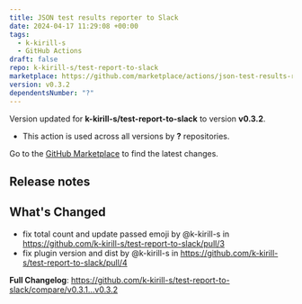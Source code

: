 ```yaml
---
title: JSON test results reporter to Slack
date: 2024-04-17 11:29:08 +00:00
tags:
  - k-kirill-s
  - GitHub Actions
draft: false
repo: k-kirill-s/test-report-to-slack
marketplace: https://github.com/marketplace/actions/json-test-results-reporter-to-slack
version: v0.3.2
dependentsNumber: "?"
---
```



Version updated for **k-kirill-s/test-report-to-slack** to version **v0.3.2**.
- This action is used across all versions by **?** repositories.

Go to the [GitHub Marketplace](https://github.com/marketplace/actions/json-test-results-reporter-to-slack) to find the latest changes.

## Release notes

## What's Changed
* fix total count and update passed emoji by @k-kirill-s in https://github.com/k-kirill-s/test-report-to-slack/pull/3
* fix plugin version and dist by @k-kirill-s in https://github.com/k-kirill-s/test-report-to-slack/pull/4

**Full Changelog**: https://github.com/k-kirill-s/test-report-to-slack/compare/v0.3.1...v0.3.2
